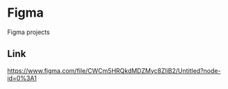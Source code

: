 # Figma
Figma projects
## Link
https://www.figma.com/file/CWCm5HRQkdMDZMyc8ZliB2/Untitled?node-id=0%3A1
